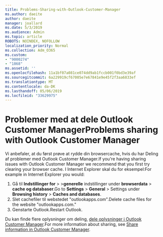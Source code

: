```yaml
---
title: Problems-Sharing-with-Outlook-Customer-Manager
ms.author: daeite
author: daeite
manager: joallard
ms.date: 5/3/2019
ms.audience: Admin
ms.topic: article
ROBOTS: NOINDEX, NOFOLLOW
localization_priority: Normal
ms.collection: Adm_O365
ms.custom:
- "9000274"
- "1868"
ms.assetid: ''
ms.openlocfilehash: 11a1bf07a081ce074dd9ab1fccb001f0bd3e39af
ms.sourcegitcommit: 6a229919cf67005e7e67841e9e45f2f3aa6833ef
ms.translationtype: MT
ms.contentlocale: da-DK
ms.lasthandoff: 05/06/2019
ms.locfileid: "33629975"
---
```

# <a name="problems-sharing-with-outlook-customer-manager"></a><span data-ttu-id="e2c2d-102">Problemer med at dele Outlook Customer Manager</span><span class="sxs-lookup"><span data-stu-id="e2c2d-102">Problems sharing with Outlook Customer Manager</span></span> 

<span data-ttu-id="e2c2d-103">Vi anbefaler, at du først prøve at rydde din browsercache, hvis du har Deling af problemer med Outlook Customer Manager.</span><span class="sxs-lookup"><span data-stu-id="e2c2d-103">If you're having sharing issues with Outlook Customer Manager we recommend that you first try clearing your browser cache.</span></span> <span data-ttu-id="e2c2d-104">I Internet Explorer skal du for eksempel:</span><span class="sxs-lookup"><span data-stu-id="e2c2d-104">For example in Internet Explorer you would:</span></span>
1. <span data-ttu-id="e2c2d-105">Gå til **Indstillinger for** > >**generelle** indstillinger under **browserdata** > **cache og databaser**.</span><span class="sxs-lookup"><span data-stu-id="e2c2d-105">Go to **Settings** > **General** > Settings under **Browsing history** > **Caches and databases**.</span></span>
2. <span data-ttu-id="e2c2d-106">Slet cachefiler til webstedet "outlookapps.com".</span><span class="sxs-lookup"><span data-stu-id="e2c2d-106">Delete cache files for the website "outlookapps.com."</span></span>
3. <span data-ttu-id="e2c2d-107">Genstarte Outlook.</span><span class="sxs-lookup"><span data-stu-id="e2c2d-107">Restart Outlook.</span></span>

<span data-ttu-id="e2c2d-108">Du kan finde flere oplysninger om deling, [dele oplysninger i Outlook Customer Manager](https://support.office.com/article/4f26cc69-67da-4cd5-b344-02d1a4799310%20).</span><span class="sxs-lookup"><span data-stu-id="e2c2d-108">For more information about sharing, see [Share information in Outlook Customer Manager](https://support.office.com/article/4f26cc69-67da-4cd5-b344-02d1a4799310%20).</span></span> 